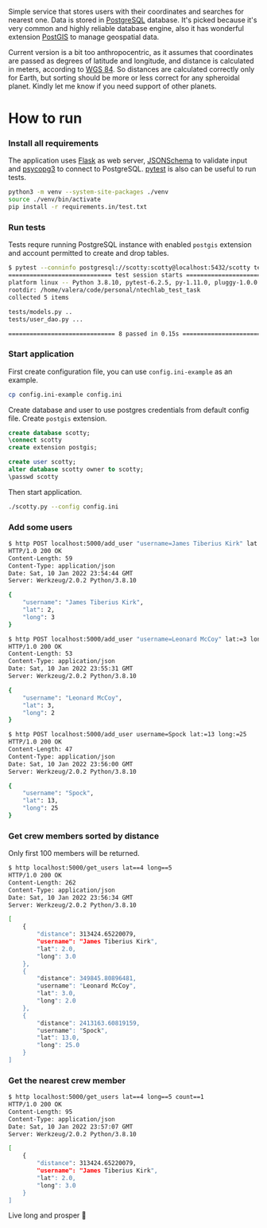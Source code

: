 Simple service that stores users with their coordinates and searches for nearest one. Data is stored
in [PostgreSQL](https://www.postgresql.org/) database. It's picked because it's very common and highly reliable database
engine, also it has wonderful extension [PostGIS](https://postgis.net/) to manage geospatial data.

Current version is a bit too anthropocentric, as it assumes that coordinates are passed as degrees of latitude and
longitude, and distance is calculated in meters, according to [WGS 84](https://epsg.io/4326). So distances are
calculated correctly only for Earth, but sorting should be more or less correct for any spheroidal planet.
Kindly let me know if you need support of other planets.

# How to run

### Install all requirements

The application uses [Flask](http://flask.pocoo.org/) as web server,
[JSONSchema](https://python-jsonschema.readthedocs.io/) to validate input
and [psycopg3](https://www.psycopg.org/psycopg3/) to connect to PostgreSQL.
[pytest](https://docs.pytest.org/en/stable/index.html) is also can be useful to run tests.

```bash
python3 -m venv --system-site-packages ./venv
source ./venv/bin/activate
pip install -r requirements.in/test.txt
```

### Run tests

Tests requre running PostgreSQL instance with enabled `postgis` extension and account permitted to create and drop
tables.

```bash
$ pytest --conninfo postgresql://scotty:scotty@localhost:5432/scotty tests/*
============================= test session starts ==============================
platform linux -- Python 3.8.10, pytest-6.2.5, py-1.11.0, pluggy-1.0.0
rootdir: /home/valera/code/personal/ntechlab_test_task
collected 5 items                                                                                                                                                           

tests/models.py ..                                                                                                                                                    [ 40%]
tests/user_dao.py ...    

============================== 8 passed in 0.15s ===============================
```

### Start application

First create configuration file, you can use `config.ini-example` as an example.

```bash
cp config.ini-example config.ini
```

Create database and user to use postgres credentials from default config file. Create `postgis` extension.

```sql
create database scotty;
\connect scotty
create extension postgis;

create user scotty;
alter database scotty owner to scotty;
\passwd scotty
```

Then start application.

```bash
./scotty.py --config config.ini
```

### Add some users

```bash
$ http POST localhost:5000/add_user "username=James Tiberius Kirk" lat:=2 long:=3
HTTP/1.0 200 OK
Content-Length: 59
Content-Type: application/json
Date: Sat, 10 Jan 2022 23:54:44 GMT
Server: Werkzeug/2.0.2 Python/3.8.10

{
    "username": "James Tiberius Kirk",
    "lat": 2,
    "long": 3
}

$ http POST localhost:5000/add_user "username=Leonard McCoy" lat:=3 long:=2
HTTP/1.0 200 OK
Content-Length: 53
Content-Type: application/json
Date: Sat, 10 Jan 2022 23:55:31 GMT
Server: Werkzeug/2.0.2 Python/3.8.10

{
    "username": "Leonard McCoy",
    "lat": 3,
    "long": 2
}

$ http POST localhost:5000/add_user username=Spock lat:=13 long:=25
HTTP/1.0 200 OK
Content-Length: 47
Content-Type: application/json
Date: Sat, 10 Jan 2022 23:56:00 GMT
Server: Werkzeug/2.0.2 Python/3.8.10

{
    "username": "Spock",
    "lat": 13,
    "long": 25
}
```

### Get crew members sorted by distance

Only first 100 members will be returned.

```bash
$ http localhost:5000/get_users lat==4 long==5
HTTP/1.0 200 OK
Content-Length: 262
Content-Type: application/json
Date: Sat, 10 Jan 2022 23:56:34 GMT
Server: Werkzeug/2.0.2 Python/3.8.10

[
    {
        "distance": 313424.65220079,
        "username": "James Tiberius Kirk",
        "lat": 2.0,
        "long": 3.0
    },
    {
        "distance": 349845.80896481,
        "username": "Leonard McCoy",
        "lat": 3.0,
        "long": 2.0
    },
    {
        "distance": 2413163.60819159,
        "username": "Spock",
        "lat": 13.0,
        "long": 25.0
    }
]
```

### Get the nearest crew member

```bash
$ http localhost:5000/get_users lat==4 long==5 count==1
HTTP/1.0 200 OK
Content-Length: 95
Content-Type: application/json
Date: Sat, 10 Jan 2022 23:57:07 GMT
Server: Werkzeug/2.0.2 Python/3.8.10

[
    {
        "distance": 313424.65220079,
        "username": "James Tiberius Kirk",
        "lat": 2.0,
        "long": 3.0
    }
]
```

Live long and prosper :vulcan_salute:
